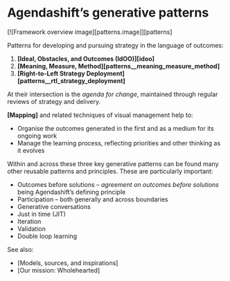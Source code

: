 # Agendashift’s generative patterns

[![Framework overview image][patterns.image]][patterns]

Patterns for developing and pursuing strategy in the language of outcomes:

  1. **[Ideal, Obstacles, and Outcomes (IdOO)][idoo]**
  1. **[Meaning, Measure, Method][patterns__meaning_measure_method]**
  2. **[Right-to-Left Strategy Deployment][patterns__rtl_strategy_deployment]**

At their intersection is the *agenda for change*, maintained through regular reviews of strategy and delivery.

**[Mapping]** and related techniques of visual management help to: 

  * Organise the outcomes generated in the first and as a medium for its ongoing work
  * Manage the learning process, reflecting priorities and other thinking as it evolves

Within and across these three key generative patterns can be found many other reusable patterns and principles. These are particularly important:

  * Outcomes before solutions – *agreement on outcomes before solutions* being Agendashift’s defining principle
  * Participation – both generally and across boundaries
  * Generative conversations
  * Just in time (JIT)
  * Iteration
  * Validation
  * Double loop learning

 See also:

  * [Models, sources, and inspirations]
  * [Our mission: Wholehearted]
